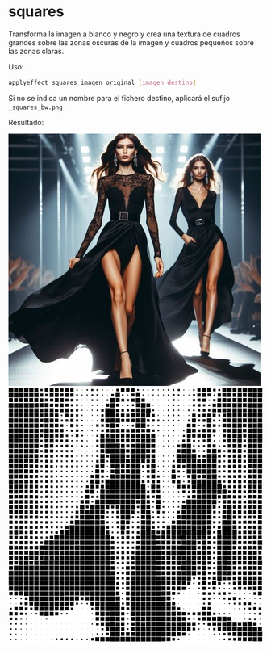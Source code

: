 # squares

Transforma la imagen a blanco y negro y crea una textura de cuadros grandes sobre las zonas oscuras de la imagen y cuadros pequeños sobre las zonas claras.

Uso:

``` sh
applyeffect squares imagen_original [imagen_destino]
```

Si no se indica un nombre para el fichero destino, aplicará el sufijo `_squares_bw.png`

Resultado:

![imagen original](../../images/image.jpg)
![squares](../../images/image_squares_bw.png)
